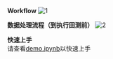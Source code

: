 **Workflow**
![1](https://user-images.githubusercontent.com/101194077/209441792-c96dd52b-f6fa-4f0c-8ebe-fc37778d1139.png)


**数据处理流程（到执行回测前）**
![2](https://user-images.githubusercontent.com/101194077/209441805-ecee94f8-794a-4431-819f-73f66d182aef.png)

**快速上手**  
请查看[demo.ipynb](https://github.com/HaoningChen/ScutQuant/blob/main/scutquant/demo.ipynb)以快速上手
